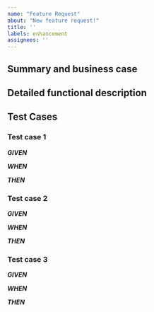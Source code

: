 ```yaml
---
name: "Feature Request"
about: "New feature request!"
title: ''
labels: enhancement
assignees: ''
---
```

## Summary and business case
<!-- Give a concise description of the feature request and the business value. -->

## Detailed functional description
<!-- A clear and concise description of what you want to happen. Add any considered drawbacks. -->

## Test Cases

### Test case 1
***GIVEN***
<!-- Describe the pre-conditions and the starting point for the test case. -->

***WHEN***
<!-- Outline the action or event that triggers the behavior you want to test. -->

***THEN***
<!-- Describe the expected outcome or results of the test. -->

### Test case 2
***GIVEN***


***WHEN***


***THEN***


### Test case 3
***GIVEN***


***WHEN***


***THEN***



<!--- Dont forget to label the feature appropriately. -->

